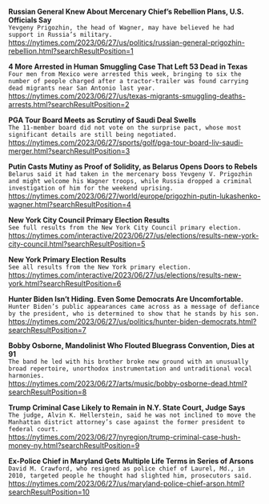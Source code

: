 **Russian General Knew About Mercenary Chief’s Rebellion Plans, U.S. Officials Say**\
`Yevgeny Prigozhin, the head of Wagner, may have believed he had support in Russia’s military.`\
https://nytimes.com/2023/06/27/us/politics/russian-general-prigozhin-rebellion.html?searchResultPosition=1

**4 More Arrested in Human Smuggling Case That Left 53 Dead in Texas**\
`Four men from Mexico were arrested this week, bringing to six the number of people charged after a tractor-trailer was found carrying dead migrants near San Antonio last year.`\
https://nytimes.com/2023/06/27/us/texas-migrants-smuggling-deaths-arrests.html?searchResultPosition=2

**PGA Tour Board Meets as Scrutiny of Saudi Deal Swells**\
`The 11-member board did not vote on the surprise pact, whose most significant details are still being negotiated.`\
https://nytimes.com/2023/06/27/sports/golf/pga-tour-board-liv-saudi-merger.html?searchResultPosition=3

**Putin Casts Mutiny as Proof of Solidity, as Belarus Opens Doors to Rebels**\
`Belarus said it had taken in the mercenary boss Yevgeny V. Prigozhin and might welcome his Wagner troops, while Russia dropped a criminal investigation of him for the weekend uprising.`\
https://nytimes.com/2023/06/27/world/europe/prigozhin-putin-lukashenko-wagner.html?searchResultPosition=4

**New York City Council Primary Election Results**\
`See full results from the New York City Council primary election.`\
https://nytimes.com/interactive/2023/06/27/us/elections/results-new-york-city-council.html?searchResultPosition=5

**New York Primary Election Results**\
`See all results from the New York primary election.`\
https://nytimes.com/interactive/2023/06/27/us/elections/results-new-york.html?searchResultPosition=6

**Hunter Biden Isn’t Hiding. Even Some Democrats Are Uncomfortable.**\
`Hunter Biden’s public appearances came across as a message of defiance by the president, who is determined to show that he stands by his son.`\
https://nytimes.com/2023/06/27/us/politics/hunter-biden-democrats.html?searchResultPosition=7

**Bobby Osborne, Mandolinist Who Flouted Bluegrass Convention, Dies at 91**\
`The band he led with his brother broke new ground with an unusually broad repertoire, unorthodox instrumentation and untraditional vocal harmonies.`\
https://nytimes.com/2023/06/27/arts/music/bobby-osborne-dead.html?searchResultPosition=8

**Trump Criminal Case Likely to Remain in N.Y. State Court, Judge Says**\
`The judge, Alvin K. Hellerstein, said he was not inclined to move the Manhattan district attorney’s case against the former president to federal court.`\
https://nytimes.com/2023/06/27/nyregion/trump-criminal-case-hush-money-ny.html?searchResultPosition=9

**Ex-Police Chief in Maryland Gets Multiple Life Terms in Series of Arsons**\
`David M. Crawford, who resigned as police chief of Laurel, Md., in 2010, targeted people he thought had slighted him, prosecutors said.`\
https://nytimes.com/2023/06/27/us/maryland-police-chief-arson.html?searchResultPosition=10

